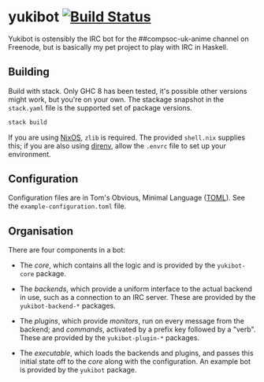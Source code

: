 yukibot [![Build Status][build-status]][build-log]
=======

Yukibot is ostensibly the IRC bot for the ##compsoc-uk-anime channel
on Freenode, but is basically my pet project to play with IRC in
Haskell.

[build-status]: https://travis-ci.org/barrucadu/yukibot.svg?branch=master
[build-log]:    https://travis-ci.org/barrucadu/yukibot


Building
--------

Build with stack. Only GHC 8 has been tested, it's possible other
versions might work, but you're on your own. The stackage snapshot in
the `stack.yaml` file is the supported set of package versions.

```bash
stack build
```

If you are using [NixOS][], `zlib` is required. The provided
`shell.nix` supplies this; if you are also using [direnv][], allow the
`.envrc` file to set up your environment.

[NixOS]:  https://nixos.org/
[direnv]: https://github.com/direnv/direnv


Configuration
-------------

Configuration files are in Tom's Obvious, Minimal Language ([TOML][]).
See the `example-configuration.toml` file.

[TOML]: https://github.com/toml-lang/toml


Organisation
------------

There are four components in a bot:

 - The *core*, which contains all the logic and is provided by the
   `yukibot-core` package.

- The *backends*, which provide a uniform interface to the actual
   backend in use, such as a connection to an IRC server. These are
   provided by the `yukibot-backend-*` packages.

- The *plugins*, which provide *monitors*, run on every message from
   the backend; and *commands*, activated by a prefix key followed by
   a "verb". These are provided by the `yukibot-plugin-*` packages.

- The *executable*, which loads the backends and plugins, and passes
   this initial state off to the *core* along with the configuration.
   An example bot is provided by the `yukibot` package.
